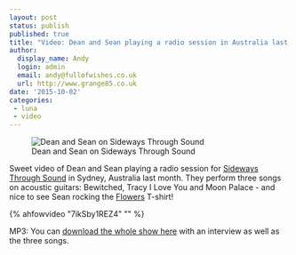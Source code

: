 ```yaml
---
layout: post
status: publish
published: true
title: "Video: Dean and Sean playing a radio session in Australia last month"
author:
  display_name: Andy
  login: admin
  email: andy@fullofwishes.co.uk
  url: http://www.grange85.co.uk
date: '2015-10-02'
categories:
 - luna
 - video
---
```

<figure class="caption aligncenter"><img src="https://media.fullofwishes.co.uk/02-luna/photos/2015-09-30-luna-sideways-through-sound.jpg" alt="Dean and Sean on Sideways Through Sound" /><figcaption class="caption-text">Dean and Sean on Sideways Through Sound</figcaption></figure>

Sweet video of Dean and Sean playing a radio session for <a href="http://www.2ser.com/programs/88-seconds-in-a-delorean/item/18313-sideways-through-sound-presents-luna-live-in-session-30-09-2015">Sideways Through Sound</a> in Sydney, Australia last month. They perform three songs on acoustic guitars: Bewitched, Tracy I Love You and Moon Palace - and nice to see Sean rocking the <a href="https://www.facebook.com/flowersdomusic?fref=ts">Flowers</a> T-shirt!

{% ahfowvideo "7ikSby1REZ4" "" %}


MP3: You can <a href="http://www.2ser.com//images/podcasts/Sideways-through-sound/Sessions/Luna%20Live%20in%20Session%2030-09-2015.mp3">download the whole show here</a> with an interview as well as the three songs.
